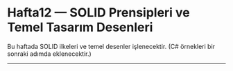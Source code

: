 # Hafta12 — SOLID Prensipleri ve Temel Tasarım Desenleri

Bu haftada SOLID ilkeleri ve temel desenler işlenecektir. (C# örnekleri bir sonraki adımda eklenecektir.)

---